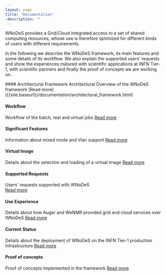 ```yaml
---
layout: page
title: "Documentation"
-description: ""
---
```

WNoDeS provides a Grid/Cloud integrated access to a set of shared computing resources, whose use is therefore optimized for different kinds of users with different requirements.

In the following we describe the WNoDeS framework, its main features and some details of its workflow. We also explain the supported users' requests  and show the experiences matured with scientific applications at INFN Tier-1, with scientific partners and finally the proof of concepts we are working on.

<div class="row-fluid marketing">

<div class="row">
<div class="span6">
</div>
<div class="span6">
</div>
</div>
<div class="row">
<div class="span6">
#### Architectural Framework
Architectural Overview of the WNoDeS framework
[Read more]({{site.baseurl}}/documentation/architectural_framework.html)

#### Workflow
Workflow of the batch, real and virtual jobs
[Read more]({{site.baseurl}}/documentation/workflow.html)

#### Significant Features
Information about mixed mode and Vlan support
[Read more]({{site.baseurl}}/documentation/significant_features.html)

#### Virtual Image
Details about the selection and loading of a virtual image
[Read more]({{site.baseurl}}/documentation/virtual_image.html)

</div>
<div class="span6">

#### Supported Requests
Users' requests supported with WNoDeS  
[Read more]({{site.baseurl}}/documentation/supported_requests.html)

#### Use Experience
Details about how Auger and WeNMR provided grid and cloud services over WNoDeS 
[Read more]({{site.baseurl}}/documentation/use_experience.html)

#### Current Status
Details about the deployment of WNoDeS on the INFN Tier-1 production infrastructure
[Read more]({{site.baseurl}}/documentation/current_status.html)

#### Proof of concepts 
Proof of concepts implemented in the framework
[Read more]({{site.baseurl}}/documentation/proof_of_concepts.html)

</div>
</div>
</div>
